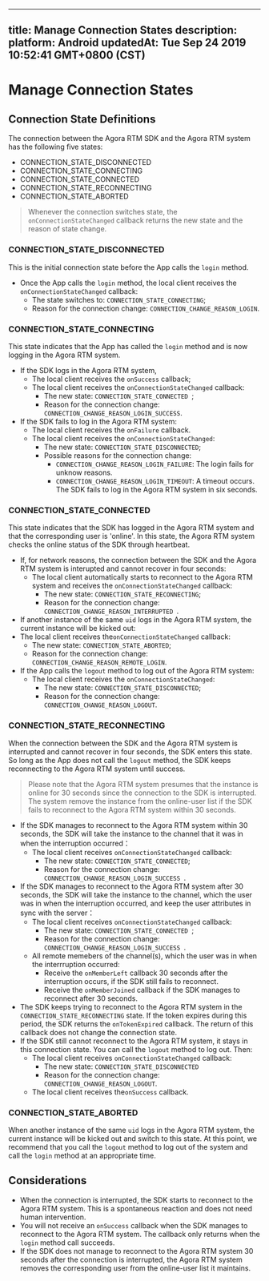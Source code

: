 
---
title: Manage Connection States
description: 
platform: Android
updatedAt: Tue Sep 24 2019 10:52:41 GMT+0800 (CST)
---
# Manage Connection States
## Connection State Definitions

The connection between the Agora RTM SDK and the Agora RTM system has the following five states:

- CONNECTION_STATE_DISCONNECTED
- CONNECTION_STATE_CONNECTING
- CONNECTION_STATE_CONNECTED
- CONNECTION_STATE_RECONNECTING
- CONNECTION_STATE_ABORTED

> Whenever the connection switches state, the `onConnectionStateChanged` callback returns the new state and the reason of state change.

### CONNECTION_STATE_DISCONNECTED

This is the initial connection state before the App calls the `login` method. 

- Once the App calls the `login` method, the local client receives the `onConnectionStateChanged` callback: 
  - The state switches to: `CONNECTION_STATE_CONNECTING`;
  - Reason for the connection change: `CONNECTION_CHANGE_REASON_LOGIN`. 

### CONNECTION_STATE_CONNECTING

This state indicates that the App has called the `login` method and is now logging in the Agora RTM system. 

- If the SDK logs in the Agora RTM system,
  - The local client receives the `onSuccess` callback;
  - The local client receives the `onConnectionStateChanged` callback:
    - The new state: `CONNECTION_STATE_CONNECTED `;
    - Reason for the connection change: `CONNECTION_CHANGE_REASON_LOGIN_SUCCESS`.
- If the SDK fails to log in the Agora RTM system:
  - The local client receives the `onFailure` callback.
  - The local client receives the `onConnectionStateChanged`:
    - The new state: `CONNECTION_STATE_DISCONNECTED`; 
    - Possible reasons for the connection change:
      - `CONNECTION_CHANGE_REASON_LOGIN_FAILURE`: The login fails for unknow reasons. 
      - `CONNECTION_CHANGE_REASON_LOGIN_TIMEOUT`: A timeout occurs. The SDK fails to log in the Agora RTM system in six seconds. 

### CONNECTION_STATE_CONNECTED

This state indicates that the SDK has logged in the Agora RTM system and that the corresponding user is 'online'. In this state, the Agora RTM system checks the online status of the SDK through heartbeat. 
- If, for network reasons, the connection between the SDK and the Agora RTM system is interupted and cannot recover in four seconds: 
  - The local client automatically starts to reconnect to the Agora RTM system and receives the `onConnectionStateChanged` callback:
    - The new state: `CONNECTION_STATE_RECONNECTING`;
    - Reason for the connection change: `CONNECTION_CHANGE_REASON_INTERRUPTED `.
-  If another instance of the same `uid` logs in the Agora RTM system, the current instance will be kicked out: 
  - The local client receives the`onConnectionStateChanged` callback:
    - The new state: `CONNECTION_STATE_ABORTED`;
    - Reason for the connection change: `CONNECTION_CHANGE_REASON_REMOTE_LOGIN`.
- If the App calls the `logout` method to log out of the Agora RTM system: 
  - The local client receives the `onConnectionStateChanged`:
    - The new state: `CONNECTION_STATE_DISCONNECTED`;
    - Reason for the connection change: `CONNECTION_CHANGE_REASON_LOGOUT`.

### CONNECTION_STATE_RECONNECTING

When the connection between the SDK and the Agora RTM system is interrupted and cannot recover in four seconds, the SDK enters this state. So long as the App does not call the `logout` method, the SDK keeps reconnecting to the Agora RTM system until success.

> Please note that the Agora RTM system presumes that the instance is online for 30 seconds since the connection to the SDK is interrupted. The system remove the instance from the online-user list if the SDK fails to reconnect to the Agora RTM system within 30 seconds. 

- If the SDK manages to reconnect to the Agora RTM system within 30 seconds, the SDK will take the instance to the channel that it was in when the interruption occurred：
  - The local client receives `onConnectionStateChanged` callback:
    - The new state: `CONNECTION_STATE_CONNECTED`;
    - Reason for the connection change: `CONNECTION_CHANGE_REASON_LOGIN_SUCCESS `.
- If the SDK manages to reconnect to the Agora RTM system after 30 seconds, the SDK will take the instance to the channel, which the user was in when the interruption occurred, and keep the user attributes in sync with the server：
  - The local client receives `onConnectionStateChanged` callback:
    - The new state: `CONNECTION_STATE_CONNECTED `;
    - Reason for the connection change: `CONNECTION_CHANGE_REASON_LOGIN_SUCCESS `.
  - All remote memebers of the channel(s), which the user was in when the interrruption occurred: 
    - Receive the `onMemberLeft` callback 30 seconds after the interruption occurs, if the SDK still fails to reconnect. 
    - Receive the `onMemberJoined` callback if the SDK manages to reconnect after 30 seconds. 
- The SDK keeps trying to reconnect to the Agora RTM system in the `CONNECTION_STATE_RECONNECTING` state. If the token expires during this period, the SDK returns the `onTokenExpired` callback. The return of this callback does not change the connection state. 
- If the SDK still cannot reconnect to the Agora RTM system, it stays in this connection state. You can call the `logout` method to log out. Then:
  - The local client receives `onConnectionStateChanged` callback:
    - The new state: `CONNECTION_STATE_DISCONNECTED`
    - Reason for the connection change:  ` CONNECTION_CHANGE_REASON_LOGOUT `.
  - The local client receives the`onSuccess` callback. 

### CONNECTION_STATE_ABORTED 

When another instance of the same `uid` logs in the Agora RTM system,  the current instance will be kicked out and switch to this state. At this point, we recommend that you call the `logout` method to log out of the system and call the `login` method at an appropriate time. 


## Considerations

- When the connection is interrupted, the SDK starts to reconnect to the Agora RTM system. This is a spontaneous reaction and does not need human intervention. 
- You will not receive an `onSuccess` callback when the SDK manages to reconnect to the Agora RTM system. The callback only returns when the `login` method call succeeds. 
- If the SDK does not manage to reconnect to the Agora RTM system 30 seconds after the connection is interrupted, the Agora RTM system removes the corresponding user from the online-user list it maintains. 
